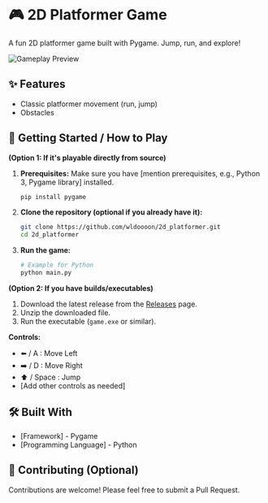 # 🎮 2D Platformer Game 

A fun 2D platformer game built with Pygame. Jump, run, and explore!

![Gameplay Preview](gif/gamplay.gif)

## ✨ Features

*    Classic platformer movement (run, jump)
*    Obstacles


## 🚀 Getting Started / How to Play

**(Option 1: If it's playable directly from source)**

1.  **Prerequisites:** Make sure you have [mention prerequisites, e.g., Python 3, Pygame library] installed.
    ```bash
    pip install pygame
    ```
2.  **Clone the repository (optional if you already have it):**
    ```bash
    git clone https://github.com/wldoooon/2d_platformer.git
    cd 2d_platformer
    ```
3.  **Run the game:**
    ```bash
    # Example for Python
    python main.py
    ```

**(Option 2: If you have builds/executables)**

1.  Download the latest release from the [Releases](https://github.com/wldoooon/2d_platformer/releases) page.
2.  Unzip the downloaded file.
3.  Run the executable (`game.exe` or similar).

**Controls:**
*   ⬅️ / A : Move Left
*   ➡️ / D : Move Right
*   ⬆️ / Space : Jump
*   [Add other controls as needed]

## 🛠️ Built With

*   [Framework] - Pygame
*   [Programming Language] - Python


## 🤝 Contributing (Optional)

Contributions are welcome! Please feel free to submit a Pull Request.

